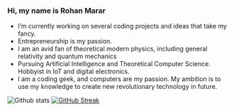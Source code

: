 ### Hi, my name is Rohan Marar


-    I’m currently working on several coding projects and ideas that take my fancy.
-    Entrepreneurship is my passion. 
-    I am an avid fan of theoretical modern physics, including general relativity and quantum mechanics
-    Pursuing Artificial Intelligence and Theoretical Computer Science. Hobbyist in IoT and digital electronics. 
-    I am a coding geek, and computers are my passion. My ambition is to use my knowledge to create new revolutionary technology in future.    


![Github stats](https://github-readme-stats.vercel.app/api?username=Rohan5manza&theme=midnight-purple&show_icons=true&count_private=true)
[![GitHub Streak](https://streak-stats.demolab.com?user=Rohan5manza&theme=violet-dark&hide_border=true)](https://git.io/streak-stats)
